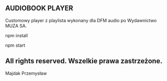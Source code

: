 
## AUDIOBOOK PLAYER

Customowy player z playlista wykonany dla DFM audio po Wydawnictwo MUZA SA.

npm install

npm start


## All rights reserved. Wszelkie prawa zastrzeżone.
Majdak Przemysław
